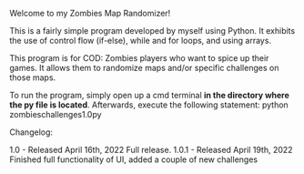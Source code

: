 Welcome to my Zombies Map Randomizer!

This is a fairly simple program developed by myself using Python.
It exhibits the use of control flow (if-else), while and for loops, and using arrays.

This program is for COD: Zombies players who want to spice up their games.
It allows them to randomize maps and/or specific challenges on those maps.

To run the program, simply open up a cmd terminal **in the directory where the py file is located**.
Afterwards, execute the following statement:
python zombieschallenges1.0py

Changelog:

1.0  - Released April 16th,  2022
Full release.
1.0.1 - Released April 19th, 2022 Finished full functionality of UI, added a couple of new challenges
